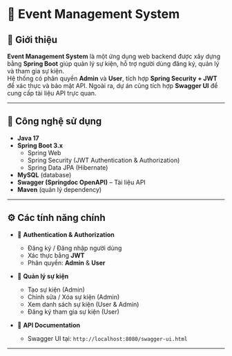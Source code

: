 # 📌 Event Management System

## 📖 Giới thiệu  
**Event Management System** là một ứng dụng web backend được xây dựng bằng **Spring Boot** giúp quản lý sự kiện, hỗ trợ người dùng đăng ký, quản lý và tham gia sự kiện.  
Hệ thống có phân quyền **Admin** và **User**, tích hợp **Spring Security + JWT** để xác thực và bảo mật API. Ngoài ra, dự án cũng tích hợp **Swagger UI** để cung cấp tài liệu API trực quan.  

---

## 🚀 Công nghệ sử dụng  
- **Java 17**  
- **Spring Boot 3.x**  
  - Spring Web  
  - Spring Security (JWT Authentication & Authorization)  
  - Spring Data JPA (Hibernate)  
- **MySQL** (database)  
- **Swagger (Springdoc OpenAPI)** – Tài liệu API  
- **Maven** (quản lý dependency)  

---

## ⚙️ Các tính năng chính  
- 👤 **Authentication & Authorization**  
  - Đăng ký / Đăng nhập người dùng  
  - Xác thực bằng **JWT**  
  - Phân quyền: **Admin** & **User**  

- 🎉 **Quản lý sự kiện**  
  - Tạo sự kiện (Admin)  
  - Chỉnh sửa / Xóa sự kiện (Admin)  
  - Xem danh sách sự kiện (User & Admin)  
  - Đăng ký tham gia sự kiện (User)  

- 📑 **API Documentation**  
  - Swagger UI tại: `http://localhost:8080/swagger-ui.html`  

---

